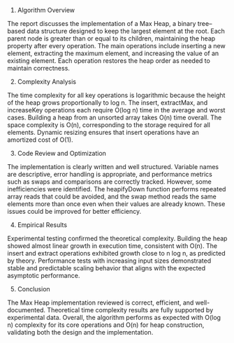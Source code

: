1. Algorithm Overview

The report discusses the implementation of a Max Heap, a binary tree–based data structure designed to keep the largest element at the root. Each parent node is greater than or equal to its children, maintaining the heap property after every operation. The main operations include inserting a new element, extracting the maximum element, and increasing the value of an existing element. Each operation restores the heap order as needed to maintain correctness.

2. Complexity Analysis

The time complexity for all key operations is logarithmic because the height of the heap grows proportionally to log n. The insert, extractMax, and increaseKey operations each require O(log n) time in the average and worst cases. Building a heap from an unsorted array takes O(n) time overall. The space complexity is O(n), corresponding to the storage required for all elements. Dynamic resizing ensures that insert operations have an amortized cost of O(1).

3. Code Review and Optimization

The implementation is clearly written and well structured. Variable names are descriptive, error handling is appropriate, and performance metrics such as swaps and comparisons are correctly tracked. However, some inefficiencies were identified. The heapifyDown function performs repeated array reads that could be avoided, and the swap method reads the same elements more than once even when their values are already known. These issues could be improved for better efficiency.

4. Empirical Results

Experimental testing confirmed the theoretical complexity. Building the heap showed almost linear growth in execution time, consistent with O(n). The insert and extract operations exhibited growth close to n log n, as predicted by theory. Performance tests with increasing input sizes demonstrated stable and predictable scaling behavior that aligns with the expected asymptotic performance.

5. Conclusion

The Max Heap implementation reviewed is correct, efficient, and well-documented. Theoretical time complexity results are fully supported by experimental data. Overall, the algorithm performs as expected with O(log n) complexity for its core operations and O(n) for heap construction, validating both the design and the implementation.
